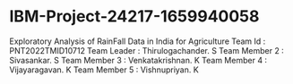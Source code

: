 # IBM-Project-24217-1659940058
Exploratory Analysis of RainFall Data in India for Agriculture
Team Id : PNT2022TMID10712
Team Leader : Thirulogachander. S
Team Member 2 : Sivasankar. S
Team Member 3 : Venkatakrishnan. K
Team Member 4 : Vijayaragavan. K
Team Member 5 : Vishnupriyan. K
